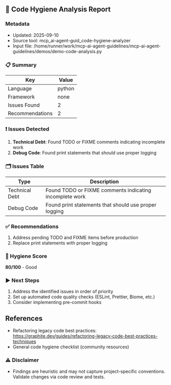 ## 🧹 Code Hygiene Analysis Report

### Metadata
- Updated: 2025-09-10
- Source tool: mcp_ai-agent-guid_code-hygiene-analyzer
- Input file: /home/runner/work/mcp-ai-agent-guidelines/mcp-ai-agent-guidelines/demos/demo-code-analysis.py

### 📋 Summary
| Key | Value |
|---|---|
| Language | python |
| Framework | none |
| Issues Found | 2 |
| Recommendations | 2 |

### ❗ Issues Detected
1. **Technical Debt**: Found TODO or FIXME comments indicating incomplete work
2. **Debug Code**: Found print statements that should use proper logging

### 🗂️ Issues Table
| Type | Description |
|---|---|
| Technical Debt | Found TODO or FIXME comments indicating incomplete work |
| Debug Code | Found print statements that should use proper logging |


### ✅ Recommendations
1. Address pending TODO and FIXME items before production
2. Replace print statements with proper logging

### 🧮 Hygiene Score
**80/100** - Good

### ▶️ Next Steps
1. Address the identified issues in order of priority
2. Set up automated code quality checks (ESLint, Prettier, Biome, etc.)
3. Consider implementing pre-commit hooks

## References
- Refactoring legacy code best practices: https://graphite.dev/guides/refactoring-legacy-code-best-practices-techniques
- General code hygiene checklist (community resources)




### ⚠️ Disclaimer
- Findings are heuristic and may not capture project-specific conventions. Validate changes via code review and tests.
